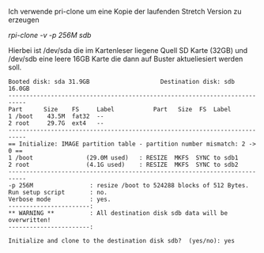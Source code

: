 
Ich verwende pri-clone um eine Kopie der laufenden Stretch Version zu erzeugen

 *rpi-clone -v -p 256M sdb*
 
 Hierbei ist /dev/sda die im Kartenleser liegene Quell SD Karte (32GB)
 und /dev/sdb eine leere 16GB Karte die dann auf Buster aktueliesiert werden soll.
 
 
``` 
Booted disk: sda 31.9GB                    Destination disk: sdb 16.0GB
---------------------------------------------------------------------------
Part      Size    FS     Label           Part   Size  FS  Label
1 /boot    43.5M  fat32  --
2 root     29.7G  ext4   --
---------------------------------------------------------------------------
== Initialize: IMAGE partition table - partition number mismatch: 2 -> 0 ==
1 /boot               (29.0M used)   : RESIZE  MKFS  SYNC to sdb1
2 root                (4.1G used)    : RESIZE  MKFS  SYNC to sdb2
---------------------------------------------------------------------------
-p 256M                : resize /boot to 524288 blocks of 512 Bytes.
Run setup script       : no.
Verbose mode           : yes.
-----------------------:
** WARNING **          : All destination disk sdb data will be overwritten!
-----------------------:

Initialize and clone to the destination disk sdb?  (yes/no): yes
```

 
